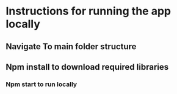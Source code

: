 # Instructions for running the app locally

## Navigate To main folder structure

## Npm install to download required libraries

### Npm start to run locally
